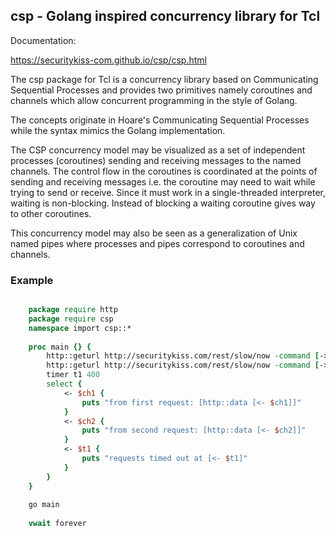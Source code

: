 ## csp - Golang inspired concurrency library for Tcl

Documentation:

https://securitykiss-com.github.io/csp/csp.html


The csp package for Tcl is a concurrency library based on Communicating Sequential Processes and provides two primitives namely coroutines and channels which allow concurrent programming in the style of Golang.

The concepts originate in Hoare's Communicating Sequential Processes while the syntax mimics the Golang implementation.

The CSP concurrency model may be visualized as a set of independent processes (coroutines) sending and receiving messages to the named channels. The control flow in the coroutines is coordinated at the points of sending and receiving messages i.e. the coroutine may need to wait while trying to send or receive. Since it must work in a single-threaded interpreter, waiting is non-blocking. Instead of blocking a waiting coroutine gives way to other coroutines.

This concurrency model may also be seen as a generalization of Unix named pipes where processes and pipes correspond to coroutines and channels.







### Example

```tcl

    package require http
    package require csp
    namespace import csp::*
 
    proc main {} {
        http::geturl http://securitykiss.com/rest/slow/now -command [-> ch1]
        http::geturl http://securitykiss.com/rest/slow/now -command [-> ch2]
        timer t1 400
        select {
            <- $ch1 {
                puts "from first request: [http::data [<- $ch1]]"
            }
            <- $ch2 {
                puts "from second request: [http::data [<- $ch2]]"
            }
            <- $t1 {
                puts "requests timed out at [<- $t1]"
            }
        }
    }
 
    go main
 
    vwait forever

```


